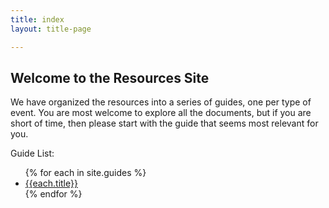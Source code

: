 ```yaml
---
title: index
layout: title-page

---
```

## Welcome to the Resources Site

We have organized the resources into a series of guides, one per type of event. You are most welcome to explore all the documents, but if you are short of time, then please start with the guide that seems most relevant for you.

Guide List:

<ul>
{% for each in site.guides %}
<li><a href="{{each.url}}">{{each.title}}</a></li>
{% endfor %}
</ul>
